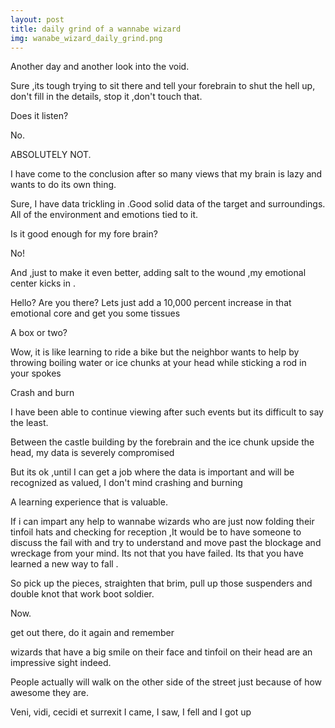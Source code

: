 ```yaml
---
layout: post
title: daily grind of a wannabe wizard
img: wanabe_wizard_daily_grind.png
---
```

Another day and another look into the void.

Sure ,its tough trying to sit there and tell your forebrain to shut the hell up, don't fill in the details, stop it ,don't touch that.

Does it listen?

No.

ABSOLUTELY NOT.

I have come to the conclusion after so many views that my brain is lazy and wants to do its own thing.

Sure, I have data trickling in .Good solid data of the target and surroundings. All of the environment and emotions tied to it.

Is it good enough for my fore brain?

No!

And ,just to make it even better, adding salt to the wound ,my emotional center kicks in .

Hello? Are you there? Lets just add a 10,000 percent increase in that emotional core and get you some tissues

A box or two? 

Wow, it is like learning to ride a bike but the neighbor wants to help by throwing boiling water or ice chunks at your head while sticking a rod in your spokes

Crash and burn

I have been able to continue viewing after such events but its difficult to say the least.

Between the castle building by the forebrain and the ice chunk upside the head, my data is severely compromised

But its ok ,until I can get a job where the data is important and will be recognized as valued, I don't mind crashing and burning

A learning experience that is valuable.

If i can impart any help to wannabe wizards who are just now folding their tinfoil hats and checking for reception ,It would be to have someone to discuss the fail with and try to understand and move past the blockage and wreckage from your mind. Its not that you have failed. Its that you have learned a new way to fall .

So pick up the pieces, straighten that brim, pull up those suspenders and double knot that work boot soldier.

Now.

get out there, do it again and remember

wizards that have a big smile on their face and tinfoil on their head are an impressive sight indeed.

People actually will walk on the other side of the street just because of how awesome they are.

Veni, vidi, cecidi et surrexit
I came, I saw, I fell and I got up


